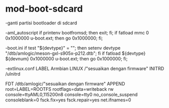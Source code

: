 # mod-boot-sdcard

-ganti partisi bootloader di sdcard

-aml_autoscript 
if printenv bootfromsd; then exit; fi;
if fatload mmc 0 0x1000000 u-boot.ext; then go 0x1000000; fi;

-boot.ini
if test "${devtype}" = ""; then setenv devtype "/dtb/amlogic/meson-gxl-s905x-p212.dtb"; fi
if fatload ${devtype} ${devnum} 0x1000000 u-boot.ext; then go 0x1000000; fi;

-extlinux.conf
LABEL Armbian
LINUX /"sesuaikan dengan firmware"
INITRD /uInitrd

FDT /dtb/amlogic/"sesuaikan dengan firmware"
APPEND root=LABEL=ROOTFS rootflags=data=writeback rw console=ttyAML0,115200n8 console=tty0 no_console_suspend consoleblank=0 fsck.fix=yes fsck.repair=yes net.ifnames=0
